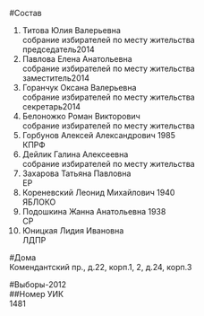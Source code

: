 #Состав  
1. Титова Юлия Валерьевна  
    собрание избирателей по месту жительства  
    председатель2014  
2. Павлова Елена Анатольевна  
    собрание избирателей по месту жительства  
    заместитель2014  
3. Горанчук Оксана Валерьевна  
    собрание избирателей по месту жительства  
    секретарь2014  
4. Белоножко Роман Викторович  
    собрание избирателей по месту жительства  
5. Горбунов Алексей Александрович 1985  
    КПРФ  
6. Дейлик Галина Алексеевна  
    собрание избирателей по месту жительства  
7. Захарова Татьяна Павловна  
    ЕР  
8. Кореневский Леонид Михайлович 1940  
    ЯБЛОКО  
9. Подошкина Жанна Анатольевна 1938  
    СР  
10. Юницкая Лидия Ивановна  
    ЛДПР  
  
#Дома  
Комендантский пр., д.22, корп.1, 2, д.24, корп.3  
  
#Выборы-2012  
##Номер УИК  
1481  
